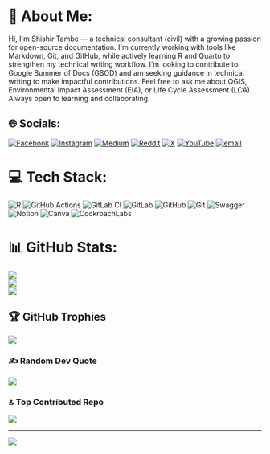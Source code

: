 # 💫 About Me:
Hi, I'm Shishir Tambe — a technical consultant (civil) with a growing passion for open-source documentation. I'm currently working with tools like Markdown, Git, and GitHub, while actively learning R and Quarto to strengthen my technical writing workflow. I'm looking to contribute to Google Summer of Docs (GSOD) and am seeking guidance in technical writing to make impactful contributions. Feel free to ask me about QGIS, Environmental Impact Assessment (EIA), or Life Cycle Assessment (LCA). Always open to learning and collaborating.


## 🌐 Socials:
[![Facebook](https://img.shields.io/badge/Facebook-%231877F2.svg?logo=Facebook&logoColor=white)](https://facebook.com/shishir.tambe) [![Instagram](https://img.shields.io/badge/Instagram-%23E4405F.svg?logo=Instagram&logoColor=white)](https://instagram.com/shogun_kuvekuvatsu) [![Medium](https://img.shields.io/badge/Medium-12100E?logo=medium&logoColor=white)](https://medium.com/@shishirtambe0) [![Reddit](https://img.shields.io/badge/Reddit-%23FF4500.svg?logo=Reddit&logoColor=white)](https://reddit.com/user/Fearless_Ad_6439) [![X](https://img.shields.io/badge/X-black.svg?logo=X&logoColor=white)](https://x.com/Shishtam22) [![YouTube](https://img.shields.io/badge/YouTube-%23FF0000.svg?logo=YouTube&logoColor=white)](https://youtube.com/@themanwithdailycontent) [![email](https://img.shields.io/badge/Email-D14836?logo=gmail&logoColor=white)](mailto:shishirstambe01@gmail.com) 

# 💻 Tech Stack:
![R](https://img.shields.io/badge/r-%23276DC3.svg?style=flat-square&logo=r&logoColor=white) ![GitHub Actions](https://img.shields.io/badge/github%20actions-%232671E5.svg?style=flat-square&logo=githubactions&logoColor=white) ![GitLab CI](https://img.shields.io/badge/gitlab%20CI-%23181717.svg?style=flat-square&logo=gitlab&logoColor=white) ![GitLab](https://img.shields.io/badge/gitlab-%23181717.svg?style=flat-square&logo=gitlab&logoColor=white) ![GitHub](https://img.shields.io/badge/github-%23121011.svg?style=flat-square&logo=github&logoColor=white) ![Git](https://img.shields.io/badge/git-%23F05033.svg?style=flat-square&logo=git&logoColor=white) ![Swagger](https://img.shields.io/badge/-Swagger-%23Clojure?style=flat-square&logo=swagger&logoColor=white) ![Notion](https://img.shields.io/badge/Notion-%23000000.svg?style=flat-square&logo=notion&logoColor=white) ![Canva](https://img.shields.io/badge/Canva-%2300C4CC.svg?style=flat-square&logo=Canva&logoColor=white) ![CockroachLabs](https://img.shields.io/badge/Cockroach%20Labs-6933FF?style=flat-square&logo=Cockroach%20Labs&logoColor=white)
# 📊 GitHub Stats:
![](https://github-readme-stats.vercel.app/api?username=SHISKEBAB&theme=discord_old_blurple&hide_border=false&include_all_commits=true&count_private=true)<br/>
![](https://nirzak-streak-stats.vercel.app/?user=SHISKEBAB&theme=discord_old_blurple&hide_border=false)<br/>
![](https://github-readme-stats.vercel.app/api/top-langs/?username=SHISKEBAB&theme=discord_old_blurple&hide_border=false&include_all_commits=true&count_private=true&layout=compact)

## 🏆 GitHub Trophies
![](https://github-profile-trophy.vercel.app/?username=SHISKEBAB&theme=radical&no-frame=false&no-bg=true&margin-w=4)

### ✍️ Random Dev Quote
![](https://quotes-github-readme.vercel.app/api?type=horizontal&theme=radical)

### 🔝 Top Contributed Repo
![](https://github-contributor-stats.vercel.app/api?username=SHISKEBAB&limit=5&theme=dark&combine_all_yearly_contributions=true)

---
[![](https://visitcount.itsvg.in/api?id=SHISKEBAB&icon=8&color=0)](https://visitcount.itsvg.in)

<!-- Proudly created with GPRM ( https://gprm.itsvg.in ) -->
